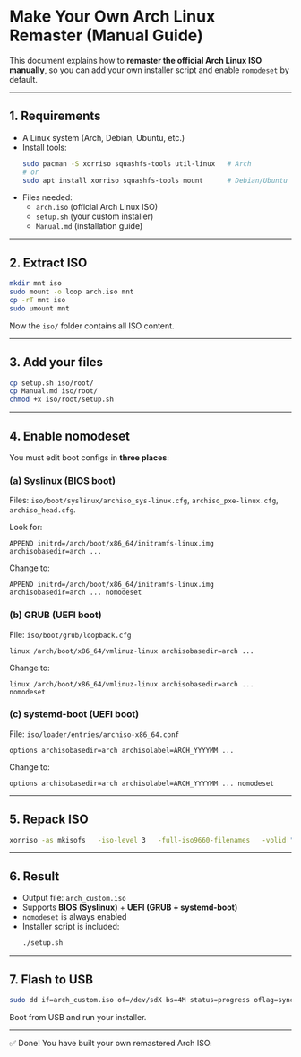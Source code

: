 # Make Your Own Arch Linux Remaster (Manual Guide)

This document explains how to **remaster the official Arch Linux ISO manually**, so you can add your own installer script and enable `nomodeset` by default.

---

## 1. Requirements
- A Linux system (Arch, Debian, Ubuntu, etc.)
- Install tools:
  ```bash
  sudo pacman -S xorriso squashfs-tools util-linux   # Arch
  # or
  sudo apt install xorriso squashfs-tools mount      # Debian/Ubuntu
  ```
- Files needed:
  - `arch.iso` (official Arch Linux ISO)
  - `setup.sh` (your custom installer)
  - `Manual.md` (installation guide)

---

## 2. Extract ISO
```bash
mkdir mnt iso
sudo mount -o loop arch.iso mnt
cp -rT mnt iso
sudo umount mnt
```

Now the `iso/` folder contains all ISO content.

---

## 3. Add your files
```bash
cp setup.sh iso/root/
cp Manual.md iso/root/
chmod +x iso/root/setup.sh
```

---

## 4. Enable nomodeset

You must edit boot configs in **three places**:

### (a) Syslinux (BIOS boot)
Files: `iso/boot/syslinux/archiso_sys-linux.cfg`, `archiso_pxe-linux.cfg`, `archiso_head.cfg`.

Look for:
```
APPEND initrd=/arch/boot/x86_64/initramfs-linux.img archisobasedir=arch ...
```
Change to:
```
APPEND initrd=/arch/boot/x86_64/initramfs-linux.img archisobasedir=arch ... nomodeset
```

### (b) GRUB (UEFI boot)
File: `iso/boot/grub/loopback.cfg`
```
linux /arch/boot/x86_64/vmlinuz-linux archisobasedir=arch ...
```
Change to:
```
linux /arch/boot/x86_64/vmlinuz-linux archisobasedir=arch ... nomodeset
```

### (c) systemd-boot (UEFI boot)
File: `iso/loader/entries/archiso-x86_64.conf`
```
options archisobasedir=arch archisolabel=ARCH_YYYYMM ...
```
Change to:
```
options archisobasedir=arch archisolabel=ARCH_YYYYMM ... nomodeset
```

---

## 5. Repack ISO
```bash
xorriso -as mkisofs   -iso-level 3   -full-iso9660-filenames   -volid "ARCH_CUSTOM"   -eltorito-boot isolinux/isolinux.bin     -eltorito-catalog isolinux/boot.cat     -no-emul-boot -boot-load-size 4 -boot-info-table   -eltorito-alt-boot     -e EFI/efiboot.img     -no-emul-boot   -isohybrid-mbr /usr/lib/ISOLINUX/isohdpfx.bin   -output arch_custom.iso iso
```

---

## 6. Result
- Output file: `arch_custom.iso`
- Supports **BIOS (Syslinux)** + **UEFI (GRUB + systemd-boot)**
- `nomodeset` is always enabled
- Installer script is included:
  ```bash
  ./setup.sh
  ```

---

## 7. Flash to USB
```bash
sudo dd if=arch_custom.iso of=/dev/sdX bs=4M status=progress oflag=sync
```

Boot from USB and run your installer.

---

✅ Done! You have built your own remastered Arch ISO.
